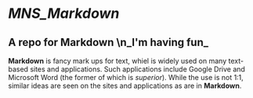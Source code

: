 # *MNS_Markdown*
## A repo for Markdown \n_I'm having fun_

**Markdown** is fancy mark ups for text, whiel is widely used on many text-based sites and applications. Such applications include Google Drive and Microsoft Word (the former of which is *superior*). While the use is not 1:1, similar ideas are seen on the sites and applications as are in **Markdown**. 
